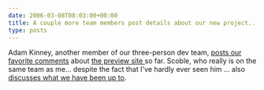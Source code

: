 ```yaml
---
date: 2006-03-08T08:03:00+00:00
title: A couple more team members post details about our new project...
type: posts
---
```

Adam Kinney, another member of our three-person dev team, [posts our favorite comments](http://www.adamkinney.com/note.aspx?id=112) about [the preview site ](http://on10.net) so far. Scoble, who really is on the same team as me... despite the fact that I've hardly ever seen him ... also [discusses what we have been up to](http://scobleizer.wordpress.com/2006/03/07/what-my-coworkers-have-been-doing/#respond).
